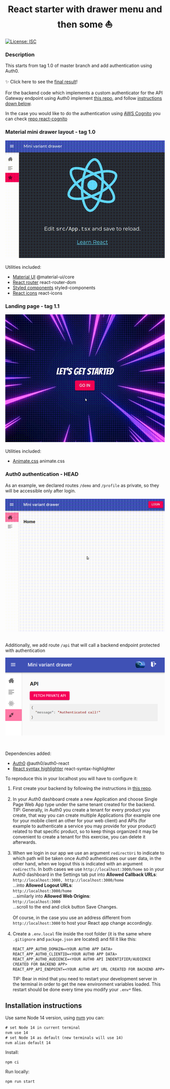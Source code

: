 <h1 align="center">React starter with drawer menu and then some ⛵</h1>
<p>
  <a href="#" target="_blank">
    <img alt="License: ISC" src="https://img.shields.io/badge/License-ISC-yellow.svg" />
  </a>
</p>

### Description

This starts from tag 1.0 of master branch and add authentication using Auth0.<br /><br />
✨ Click here to see the [final result](https://auth0--react-starter-s4nt14go.netlify.app)!<br /><br />
For the backend code which implements a custom authenticator for the API Gateway endpoint using Auth0 implement [this repo](https://github.com/s4nt14go/api-gateway-auth0), and follow [instructions down below](#auth0-authentication---head). 

In the case you would like to do the authentication using [AWS Cognito](https://aws.amazon.com/cognito) you can check [repo react-cognito](https://github.com/s4nt14go/react-cognito) 
### Material mini drawer layout - tag 1.0<br />
![tag 1.0](./showcase/tag1.gif)<br /><br />
Utilities included:
* [Material UI](https://material-ui.com) @material-ui/core
* [React router](https://reactrouter.com/web) react-router-dom
* [Styled components](https://styled-components.com) styled-components
* [React icons](https://react-icons.netlify.com) react-icons

### Landing page - tag 1.1<br />
![tag 1.1](./showcase/tag1.1.gif)<br /><br />
Utilities included:
* [Animate.css](https://animate.style) animate.css

### Auth0 authentication - HEAD<br />
As an example, we declared routes `/demo` and `/profile` as private, so they will be accessible only after login.<br /><br />
![final](./showcase/final.gif)<br /><br />

Additionally, we add route `/api` that will call a backend endpoint protected with authentication<br />
<p align="center">
  <img src="./showcase/protectedApi.png" alt="Protected API" />
</p><br />

Dependencies added:
* [Auth0](https://auth0.com) @auth0/auth0-react
* [React syntax highlighter](https://github.com/react-syntax-highlighter/react-syntax-highlighter) react-syntax-highlighter

To reproduce this in your localhost you will have to configure it:

1. First create your backend by following the instructions in [this repo](https://github.com/s4nt14go/api-gateway-auth0).<br /><br />
1. In your Auth0 dashboard create a new Application and choose Single Page Web App type under the same tenant created for the backend. TIP: Generally, in Auth0 you create a tenant for every product you create, that way you can create multiple Applications (for example one for your mobile client an other for your web client) and APIs (for example to authenticate a service you may provide for your product) related to that specific product, so to keep things organized it may be convenient to create a tenant for this exercise, you can delete it afterwards.<br /><br />
1. When we login in our app we use an argument `redirectUri` to indicate to which path will be taken once Auth0 authenticates our user data, in the other hand, 
when we logout this is indicated with an argument `redirectTo`. In both cases we use `http://localhost:3000/home` so in your Auth0 dashboard in the Settings tab put into **Allowed Callback URLs**:<br />
 `http://localhost:3000, http://localhost:3000/home`<br />
 ...into **Allowed Logout URLs**:<br />
 `http://localhost:3000/home`<br />
 ...similarly into **Allowed Web Origins**:<br /> 
  `http://localhost:3000`<br />
  ...scroll to the end and click button Save Changes.<br /><br />
Of course, in the case you use an address different from `http://localhost:3000` to host your React app change accordingly.<br /><br />
1. Create a `.env.local` file inside the root folder (it is the same where `.gitignore` and `package.json` are located) and fill it like this:<br/>
    ```shell script
    REACT_APP_AUTH0_DOMAIN=<YOUR AUTH0 APP DATA>
    REACT_APP_AUTH0_CLIENTID=<YOUR AUTH0 APP DATA>
    REACT_APP_AUTH0_AUDIENCE=<YOUR AUTH0 API INDENTIFIER/AUDIENCE CREATED FOR BACKEND APP>
    REACT_APP_API_ENDPOINT=<YOUR AUTH0 API URL CREATED FOR BACKEND APP>
    ```
    TIP: Bear in mind that you need to restart your development server in the terminal in order to get the new environment variables loaded. This restart should be done every time you modify your `.env*` files.
   
## Installation instructions

Use same Node 14 version, using [nvm](https://github.com/nvm-sh/nvm) you can:

```
# set Node 14 in current terminal
nvm use 14
# set Node 14 as default (new terminals will use 14)
nvm alias default 14
```

Install:

```
npm ci
```

Run locally:

```
npm run start
```